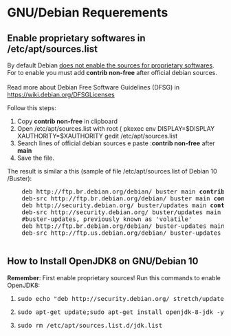 # GNU/Debian Requerements 


Enable  proprietary softwares in /etc/apt/sources.list
---
<p>
	By default Debian <a href="https://wiki.debian.org/SourcesList">does not enable the sources for proprietary softwares</a>.
	<br>For to  enable you must add <strong>contrib non-free</strong> after official debian sources.</br>
	<br>Read more about Debian Free Software Guidelines (DFSG) in <a href="https://wiki.debian.org/DFSGLicenses">https://wiki.debian.org/DFSGLicenses</a></br>
</p>

<p>
	Follow this steps:
	<ol>
		<li>Copy <strong>contrib non-free</strong> in clipboard</li>
		<li>Open /etc/apt/sources.list with root ( pkexec env DISPLAY=$DISPLAY XAUTHORITY=$XAUTHORITY gedit /etc/apt/sources.list</li>
		<li>Search lines of official debian sources e paste :<strong>contrib non-free</strong> after <strong>main</strong></li>
		<li>Save the file.</li>
	</ol>
</p>

<p>
	The result is similar a this (sample of file /etc/apt/sources.list of Debian 10 /Buster):
	<pre>
	deb http://ftp.br.debian.org/debian/ buster main <strong>contrib non-free</strong>
	deb-src http://ftp.br.debian.org/debian/ buster main <strong>contrib non-free</strong> 
	deb http://security.debian.org/ buster/updates main <strong>contrib non-free</strong> 
	deb-src http://security.debian.org/ buster/updates main <strong>contrib non-free</strong> 
	#buster-updates, previously known as 'volatile'
	deb http://ftp.br.debian.org/debian/ buster-updates main <strong>contrib non-free</strong> 
	deb-src http://ftp.us.debian.org/debian/ buster-updates main <strong>contrib non-free</strong> 
	</pre>
</p>


How to Install OpenJDK8 on GNU/Debian 10
---
<p>
	<strong>Remember</strong>: First enable proprietary sources!
	Run this commands to enable OpenJDK8:
	<ol>
		<li><pre>sudo echo "deb http://security.debian.org/ stretch/updates main contrib non-free" | sudo tee /etc/apt/sources.list.d/jdk.list</li></pre>
		<li><pre>sudo apt-get update;sudo apt-get install openjdk-8-jdk -y</pre></li>
		<li><pre>sudo rm /etc/apt/sources.list.d/jdk.list</pre></li>
	</ol>
</p>